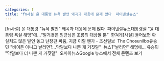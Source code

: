 ```yaml
---
categories: f
title: "fn사설 윤 대통령 뉴욕 발언 왜곡과 대응에 문제 많다  파이낸셜뉴스"
---
```

[fn사설] 윤 대통령 "뉴욕 발언" 왜곡과 대응에 문제 많다&nbsp;&nbsp;파이낸셜뉴스대통령실 "윤 대통령 욕설 해명"에…“벌거벗은 임금님은 조롱의 대상될 뿐”&nbsp;&nbsp;한겨레[사설] 들어보면 확실치도 않은 발언 놓고 난장판 싸움, 지금 이럴 땐가 - 조선일보&nbsp;&nbsp;The Chosunilbo유승민 "바이든 아니고 날리면?…막말보다 나쁜 게 거짓말"&nbsp;&nbsp;뉴스1"날리면" 해명에... 유승민 "막말보다 더 나쁜 게 거짓말"&nbsp;&nbsp;오마이뉴스Google 뉴스에서 전체 콘텐츠 보기